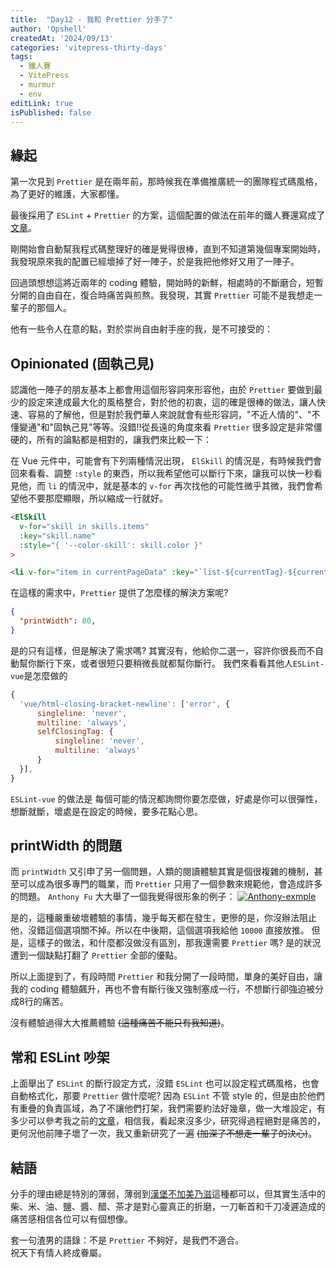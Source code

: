 ```yaml
---
title:  "Day12 - 我和 Prettier 分手了"
author: 'Opshell'
createdAt: '2024/09/13'
categories: 'vitepress-thirty-days'
tags:
  - 鐵人賽
  - VitePress
  - murmur
  - env
editLink: true
isPublished: false
---
```


## 緣起
第一次見到 `Prettier` 是在兩年前，那時候我在準備推廣統一的團隊程式碼風格，為了更好的維護，大家都懂。

最後採用了 `ESLint` + `Prettier` 的方案，這個配置的做法在前年的鐵人賽還寫成了[文章](https://ithelp.ithome.com.tw/articles/10302190)。

剛開始會自動幫我程式碼整理好的確是覺得很棒，直到不知道第幾個專案開始時，我發現原來我的配置已經壞掉了好一陣子，於是我把他修好又用了一陣子。

回過頭想想這將近兩年的 coding 體驗，開始時的新鮮，相處時的不斷磨合，短暫分開的自由自在，復合時痛苦與煎熬。我發現，其實 `Prettier` 可能不是我想走一輩子的那個人。

他有一些令人在意的點，對於崇尚自由射手座的我，是不可接受的：

## Opinionated (固執己見)
認識他一陣子的朋友基本上都會用這個形容詞來形容他，由於 `Prettier` 要做到最少的設定來達成最大化的風格整合，對於他的初衷，這的確是很棒的做法，讓人快速、容易的了解他，但是對於我們華人來說就會有些形容詞，"不近人情的"、"不懂變通"和"固執己見"等等。沒錯!!從長遠的角度來看 `Prettier` 很多設定是非常僵硬的，所有的論點都是相對的，讓我們來比較一下：

在 Vue 元件中，可能會有下列兩種情況出現，
`ElSkill` 的情況是，有時候我們會回來看看、調整 `:style` 的東西，所以我希望他可以斷行下來，讓我可以快一秒看見他，而 `li` 的情況中，就是基本的 `v-for` 再次找他的可能性微乎其微，我們會希望他不要那麼顯眼，所以縮成一行就好。
```html
<ElSkill
  v-for="skill in skills.items"
  :key="skill.name"
  :style="{ '--color-skill': skill.color }"
>

<li v-for="item in currentPageData" :key="`list-${currentTag}-${currentPage}-${item.title}`">
```

在這樣的需求中，`Prettier` 提供了怎麼樣的解決方案呢?
```json
{
  "printWidth": 80,
}
```
是的只有這樣，但是解決了需求嗎? 其實沒有，他給你二選一，容許你很長而不自動幫你斷行下來，或者很短只要稍微長就都幫你斷行。
我們來看看其他人`ESLint-vue`是怎麼做的
```js
{
  'vue/html-closing-bracket-newline': ['error', {
      singleline: 'never',
      multiline: 'always',
      selfClosingTag: {
          singleline: 'never',
          multiline: 'always'
      }
  }],
}
```
`ESLint-vue` 的做法是 每個可能的情況都詢問你要怎麼做，好處是你可以很彈性，想斷就斷，壞處是在設定的時候，要多花點心思。

## printWidth 的問題
而 `printWidth` 又引申了另一個問題，人類的閱讀體驗其實是個很複雜的機制，甚至可以成為很多專門的職業，而 `Prettier` 只用了一個參數來規範他，會造成許多的問題。
`Anthony Fu` 大大舉了一個我覺得很形象的例子：
[![Anthony-exmple](/images/article/vitepress-thirty-days/day12-prettier-is-not-that-great-01.png)](https://prettier.io/playground/#N4Igxg9gdgLgprEAuc0DOMAEBXNcBOamAvJgNoA6UmmwOe+AkgCZKYCMANPQVAIYBbOGwogAggBsAZgEs4mAMJ98QiTJh9RmAL6cqNOrgIs2AJm5H8-ISJABxGf0wAlCGgAWfKFt37aPJlZMAGYLBmthTFEAZXdsAHNMADk+ACNsHz1qf0sTTAAWMN5BSNFnPncBL0wAMXw+Bky-QwY8gFYiqxLbABU3d3kAGQBPbFSEJuyW4yCANk6I22iCeJkIZJkJCCllSYBdAG4qEE4QCAAHGDWoNGRQZXwIAHcABWUEW5Q+CSe+YdvTql6mAANZwGDREqDRxwZA7CR4QHAsEQ858MCOeLIGD4bBwU5wATjZjMODMQZeeLYPjxOA1CAqPgwK5QLFfbAwCAnEDuGACCQAdXc6jgaDRYDgyxu6hkADd1MNkOA0ACQI4GDAXvV4lU4d9ESAAFZoAAe0UxEjgAEVsBB4HqEfiQGjCAQlak0nAJNzzvhHDABTJmDB3Mh8uZnY88AL6uclb7RQRZbDTgBHW3wLUXT4gBoAWigcDJZO5+Dg6ZkZa1NN1SHhBrwAhk2NxTrQFutGdhdf1To0qUDwdDSAjOL4m0xCggAlrIFFbW5Rh6aU+9adsrxjCgpNg0TAfsuYm30Rgw0tDrw2m0QA)

是的，這種嚴重破壞體驗的事情，幾乎每天都在發生，更慘的是，你沒辦法阻止他，沒錯這個選項關不掉。所以在中後期，這個選項我給他 `10000` 直接放推。
但是，這樣子的做法，和什麼都沒做沒有區別，那我還需要 `Prettier` 嗎? 是的狀況遭到一個缺點打翻了 `Prettier` 全部的優點。

所以上面提到了，有段時間 `Prettier` 和我分開了一段時間，單身的美好自由，讓我的 coding 體驗飆升，再也不會有斷行後又強制塞成一行，不想斷行卻強迫被分成8行的痛苦。<br />

沒有體驗過得大大推薦體驗 ~~(這種痛苦不能只有我知道)~~。

## 常和 ESLint 吵架
上面舉出了 `ESLint` 的斷行設定方式，沒錯 `ESLint` 也可以設定程式碼風格，也會自動格式化，那要 `Prettier` 做什麼呢? 因為 `ESLint` 不管 style 的，但是由於他們有重疊的負責區域，為了不讓他們打架，我們需要約法好幾章，做一大堆設定，有多少可以參考我之前的[文章](https://ithelp.ithome.com.tw/articles/10302407)，相信我，看起來沒多少，研究得過程絕對是痛苦的，更何況他前陣子壞了一次，我又重新研究了一遍 ~~(加深了不想走一輩子的決心)~~。

## 結語
分手的理由總是特別的薄弱，薄弱到[漢堡不加美乃滋](https://www.youtube.com/shorts/n_rwXr6PNWA)這種都可以，但其實生活中的柴、米、油、鹽、醬、醋、茶才是對心靈真正的折磨，一刀斬首和千刀凌遲造成的痛苦感相信各位可以有個想像。

套一句渣男的語錄：不是 `Prettier` 不夠好，是我們不適合。<br />
祝天下有情人終成眷屬。
